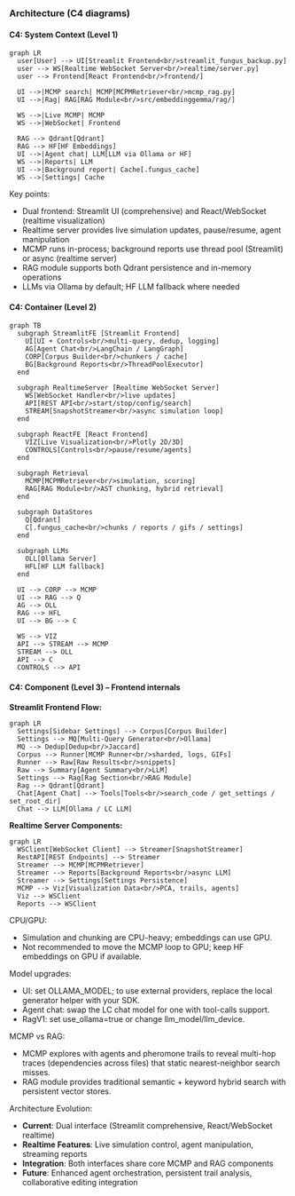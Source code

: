 ### Architecture (C4 diagrams)

#### C4: System Context (Level 1)
```mermaid
graph LR
  user[User] --> UI[Streamlit Frontend<br/>streamlit_fungus_backup.py]
  user --> WS[Realtime WebSocket Server<br/>realtime/server.py]
  user --> Frontend[React Frontend<br/>frontend/]
  
  UI -->|MCMP search| MCMP[MCPMRetriever<br/>mcmp_rag.py]
  UI -->|Rag| RAG[RAG Module<br/>src/embeddinggemma/rag/]
  
  WS -->|Live MCMP| MCMP
  WS -->|WebSocket| Frontend
  
  RAG --> Qdrant[Qdrant]
  RAG --> HF[HF Embeddings]
  UI -->|Agent chat| LLM[LLM via Ollama or HF]
  WS -->|Reports| LLM
  UI -->|Background report| Cache[.fungus_cache]
  WS -->|Settings| Cache
```

Key points:
- Dual frontend: Streamlit UI (comprehensive) and React/WebSocket (realtime visualization)
- Realtime server provides live simulation updates, pause/resume, agent manipulation
- MCMP runs in-process; background reports use thread pool (Streamlit) or async (realtime server)
- RAG module supports both Qdrant persistence and in-memory operations
- LLMs via Ollama by default; HF LLM fallback where needed

#### C4: Container (Level 2)
```mermaid
graph TB
  subgraph StreamlitFE [Streamlit Frontend]
    UI[UI + Controls<br/>multi-query, dedup, logging]
    AG[Agent Chat<br/>LangChain / LangGraph]
    CORP[Corpus Builder<br/>chunkers / cache]
    BG[Background Reports<br/>ThreadPoolExecutor]
  end

  subgraph RealtimeServer [Realtime WebSocket Server]
    WS[WebSocket Handler<br/>live updates]
    API[REST API<br/>start/stop/config/search]
    STREAM[SnapshotStreamer<br/>async simulation loop]
  end

  subgraph ReactFE [React Frontend]
    VIZ[Live Visualization<br/>Plotly 2D/3D]
    CONTROLS[Controls<br/>pause/resume/agents]
  end

  subgraph Retrieval
    MCMP[MCPMRetriever<br/>simulation, scoring]
    RAG[RAG Module<br/>AST chunking, hybrid retrieval]
  end

  subgraph DataStores
    Q[Qdrant]
    C[.fungus_cache<br/>chunks / reports / gifs / settings]
  end

  subgraph LLMs
    OLL[Ollama Server]
    HFL[HF LLM fallback]
  end

  UI --> CORP --> MCMP
  UI --> RAG --> Q
  AG --> OLL
  RAG --> HFL
  UI --> BG --> C
  
  WS --> VIZ
  API --> STREAM --> MCMP
  STREAM --> OLL
  API --> C
  CONTROLS --> API
```

#### C4: Component (Level 3) – Frontend internals

**Streamlit Frontend Flow:**
```mermaid
graph LR
  Settings[Sidebar Settings] --> Corpus[Corpus Builder]
  Settings --> MQ[Multi-Query Generator<br/>Ollama]
  MQ --> Dedup[Dedup<br/>Jaccard]
  Corpus --> Runner[MCMP Runner<br/>sharded, logs, GIFs]
  Runner --> Raw[Raw Results<br/>snippets]
  Raw --> Summary[Agent Summary<br/>LLM]
  Settings --> Rag[Rag Section<br/>RAG Module]
  Rag --> Qdrant[Qdrant]
  Chat[Agent Chat] --> Tools[Tools<br/>search_code / get_settings / set_root_dir]
  Chat --> LLM[Ollama / LC LLM]
```

**Realtime Server Components:**
```mermaid
graph LR
  WSClient[WebSocket Client] --> Streamer[SnapshotStreamer]
  RestAPI[REST Endpoints] --> Streamer
  Streamer --> MCMP[MCPMRetriever]
  Streamer --> Reports[Background Reports<br/>async LLM]
  Streamer --> Settings[Settings Persistence]
  MCMP --> Viz[Visualization Data<br/>PCA, trails, agents]
  Viz --> WSClient
  Reports --> WSClient
```

CPU/GPU:
- Simulation and chunking are CPU-heavy; embeddings can use GPU.
- Not recommended to move the MCMP loop to GPU; keep HF embeddings on GPU if available.

Model upgrades:
- UI: set OLLAMA_MODEL; to use external providers, replace the local generator helper with your SDK.
- Agent chat: swap the LC chat model for one with tool-calls support.
- RagV1: set use_ollama=true or change llm_model/llm_device.

MCMP vs RAG:
- MCMP explores with agents and pheromone trails to reveal multi-hop traces (dependencies across files) that static nearest-neighbor search misses.
- RAG module provides traditional semantic + keyword hybrid search with persistent vector stores.

Architecture Evolution:
- **Current**: Dual interface (Streamlit comprehensive, React/WebSocket realtime)
- **Realtime Features**: Live simulation control, agent manipulation, streaming reports
- **Integration**: Both interfaces share core MCMP and RAG components
- **Future**: Enhanced agent orchestration, persistent trail analysis, collaborative editing integration
